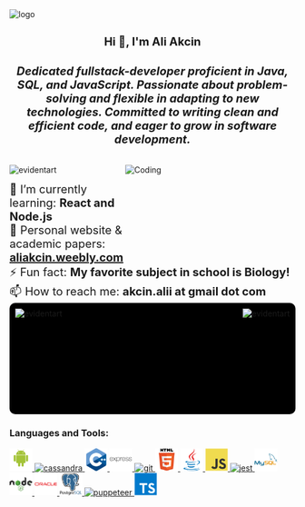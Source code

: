 <img src="https://edexcel.theacademyonline.org.za/wp-content/uploads/2021/03/computer-science.jpg" alt="logo" height="100" width="1010">

<h3 align="center" style="font-size: 20px;">Hi 👋, I'm Ali Akcin</h3>
<h5 align="center" style="font-size: 20px;">Dedicated fullstack-developer proficient in Java, SQL, and JavaScript. Passionate about problem-solving and flexible in adapting to new technologies. Committed to writing clean and efficient code, and eager to grow in software development.</h5>

<img align="right" alt="Coding" width="300" height="145" src="https://user-images.githubusercontent.com/74038190/212748830-4c709398-a386-4761-84d7-9e10b98fbe6e.gif">

<p align="left"> <img src="https://komarev.com/ghpvc/?username=evidentart&label=Profile%20views&color=0e75b6&style=flat" alt="evidentart" /> </p>

<ul style="font-size: 20px; list-style-type: none; padding: 0; margin: 0;">
  <li>🌱 I’m currently learning: <strong>React and Node.js</strong></li>
  <li>📖 Personal website & academic papers: <strong><a href="https://aliakcin.weebly.com/" target="_blank" rel="noopener noreferrer">aliakcin.weebly.com</a></strong></li>
  <li>⚡ Fun fact: <strong>My favorite subject in school is Biology!</strong></li>
  <li>📫 How to reach me: <strong>akcin.alii at gmail dot com</strong></li>
</ul>

<div style="display: flex; justify-content: space-between; align-items: center; gap: 10px; background-color: #000000; padding: 10px; border-radius: 10px;">
  <img src="https://github-readme-stats.vercel.app/api/top-langs?username=evidentart&show_icons=true&locale=en&layout=compact&theme=dark&title_color=C2FFC7&icon_color=CB9DF0&text_color=ffffff&bg_color=000000" alt="evidentart" style="height: 176px; object-fit: cover;" loading="lazy"/>
  <img src="https://github-readme-stats.vercel.app/api?username=evidentart&show_icons=true&locale=en&theme=dark&title_color=C2FFC7&icon_color=CB9DF0&text_color=ffffff&bg_color=000000" alt="evidentart" style="height: 176px; object-fit: cover;" loading="lazy"/>
</div>


<h3 align="left">Languages and Tools:</h3>
<p align="left"> 
  <a href="https://developer.android.com" target="_blank" rel="noreferrer"> 
    <img src="https://raw.githubusercontent.com/devicons/devicon/master/icons/android/android-original-wordmark.svg" alt="android" width="40" height="40"/> 
  </a> 
  <a href="https://cassandra.apache.org/" target="_blank" rel="noreferrer"> 
    <img src="https://www.vectorlogo.zone/logos/apache_cassandra/apache_cassandra-icon.svg" alt="cassandra" width="40" height="40"/> 
  </a> 
  <a href="https://www.w3schools.com/cpp/" target="_blank" rel="noreferrer"> 
    <img src="https://raw.githubusercontent.com/devicons/devicon/master/icons/cplusplus/cplusplus-original.svg" alt="cplusplus" width="40" height="40"/> 
  </a> 
  <a href="https://expressjs.com" target="_blank" rel="noreferrer"> 
    <img src="https://raw.githubusercontent.com/devicons/devicon/master/icons/express/express-original-wordmark.svg" alt="express" width="40" height="40"/> 
  </a> 
  <a href="https://git-scm.com/" target="_blank" rel="noreferrer"> 
    <img src="https://www.vectorlogo.zone/logos/git-scm/git-scm-icon.svg" alt="git" width="40" height="40"/> 
  </a> 
  <a href="https://www.w3.org/html/" target="_blank" rel="noreferrer"> 
    <img src="https://raw.githubusercontent.com/devicons/devicon/master/icons/html5/html5-original-wordmark.svg" alt="html5" width="40" height="40"/> 
  </a> 
  <a href="https://www.java.com" target="_blank" rel="noreferrer"> 
    <img src="https://raw.githubusercontent.com/devicons/devicon/master/icons/java/java-original.svg" alt="java" width="40" height="40"/> 
  </a> 
  <a href="https://developer.mozilla.org/en-US/docs/Web/JavaScript" target="_blank" rel="noreferrer"> 
    <img src="https://raw.githubusercontent.com/devicons/devicon/master/icons/javascript/javascript-original.svg" alt="javascript" width="40" height="40"/> 
  </a> 
  <a href="https://jestjs.io" target="_blank" rel="noreferrer"> 
    <img src="https://www.vectorlogo.zone/logos/jestjsio/jestjsio-icon.svg" alt="jest" width="40" height="40"/> 
  </a> 
  <a href="https://www.mysql.com/" target="_blank" rel="noreferrer"> 
    <img src="https://raw.githubusercontent.com/devicons/devicon/master/icons/mysql/mysql-original-wordmark.svg" alt="mysql" width="40" height="40"/> 
  </a> 
  <a href="https://nodejs.org" target="_blank" rel="noreferrer"> 
    <img src="https://raw.githubusercontent.com/devicons/devicon/master/icons/nodejs/nodejs-original-wordmark.svg" alt="nodejs" width="40" height="40"/> 
  </a> 
  <a href="https://www.oracle.com/" target="_blank" rel="noreferrer"> 
    <img src="https://raw.githubusercontent.com/devicons/devicon/master/icons/oracle/oracle-original.svg" alt="oracle" width="40" height="40"/> 
  </a> 
  <a href="https://www.postgresql.org" target="_blank" rel="noreferrer"> 
    <img src="https://raw.githubusercontent.com/devicons/devicon/master/icons/postgresql/postgresql-original-wordmark.svg" alt="postgresql" width="40" height="40"/> 
  </a> 
  <a href="https://github.com/puppeteer/puppeteer" target="_blank" rel="noreferrer"> 
    <img src="https://www.vectorlogo.zone/logos/pptrdev/pptrdev-official.svg" alt="puppeteer" width="40" height="40"/> 
  </a> 
  <a href="https://www.typescriptlang.org/" target="_blank" rel="noreferrer"> 
    <img src="https://raw.githubusercontent.com/devicons/devicon/master/icons/typescript/typescript-original.svg" alt="typescript" width="40" height="40"/> 
  </a> 
</p>



